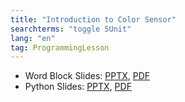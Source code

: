 ```yaml
---
title: "Introduction to Color Sensor"
searchterms: "toggle 5Unit"
lang: "en"
tag: ProgrammingLesson
---
```

 <ul>
 <li class="ng-binding">Word Block Slides:
 <a href="ProgrammingLessons/ColorSensor.pptx">PPTX</a>,
 <a href="ProgrammingLessons/ColorSensor.pdf">PDF</a>
 </li>
 <li class="ng-binding">Python Slides:
 <a href="ProgrammingLessons/ColorSensorPy.pptx">PPTX</a>,
 <a href="ProgrammingLessons/ColorSensorPy.pdf">PDF</a>
 </li>
 </ul>
